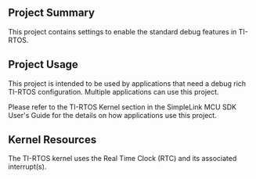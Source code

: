 ## Project Summary

This project contains settings to enable the standard debug features in TI-RTOS.

## Project Usage

This project is intended to be used by applications that need a debug rich TI-RTOS configuration. Multiple applications can use this project.

Please refer to the TI-RTOS Kernel section in the SimpleLink MCU SDK User's Guide for the details on how applications use this project.

## Kernel Resources

The TI-RTOS kernel uses the Real Time Clock (RTC) and its associated
interrupt(s).